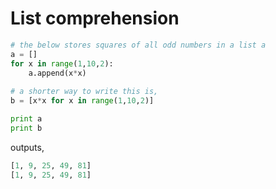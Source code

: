 # List comprehension

```python
# the below stores squares of all odd numbers in a list a
a = []
for x in range(1,10,2):
    a.append(x*x)
        
# a shorter way to write this is,
b = [x*x for x in range(1,10,2)]

print a
print b
```

outputs,
```python
[1, 9, 25, 49, 81]
[1, 9, 25, 49, 81]
```
